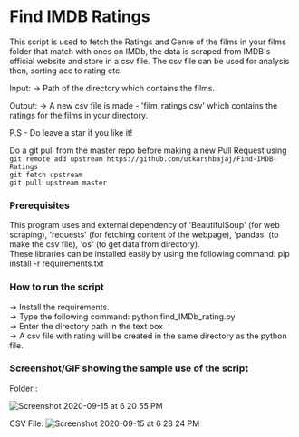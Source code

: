 # Find IMDB Ratings

<!--Remove the below lines and add yours -->

This script is used to fetch the Ratings and Genre of the films in your films folder that match with ones on IMDb, the data is scraped from IMDB's official website and store in a csv file. The csv file can be used for analysis then, sorting acc to rating etc.

Input: -> Path of the directory which contains the films.

Output: -> A new csv file is made - 'film_ratings.csv' which contains the ratings for the films in your directory.

P.S - Do leave a star if you like it!

Do a git pull from the master repo before making a new Pull Request using<br>
`git remote add upstream https://github.com/utkarshbajaj/Find-IMDB-Ratings` <br>
`git fetch upstream`<br>
`git pull upstream master`

### Prerequisites

<!--Remove the below lines and add yours -->

This program uses and external dependency of 'BeautifulSoup' (for web scraping), 'requests' (for fetching content of the webpage), 'pandas' (to make the csv file), 'os' (to get data from directory). <br>
These libraries can be installed easily by using the following command: pip install -r requirements.txt

### How to run the script

<!--Remove the below lines and add yours -->

-> Install the requirements. <br>
-> Type the following command: python find_IMDb_rating.py <br>
-> Enter the directory path in the text box <br>
-> A csv file with rating will be created in the same directory as the python file. <br>

### Screenshot/GIF showing the sample use of the script

<!--Remove the below lines and add yours -->

Folder :

![Screenshot 2020-09-15 at 6 20 55 PM](https://user-images.githubusercontent.com/44445191/93214776-375f7280-f783-11ea-90a3-dcd29a84d7fc.png)

CSV File:
![Screenshot 2020-09-15 at 6 28 24 PM](https://user-images.githubusercontent.com/44445191/93214767-32022800-f783-11ea-893d-7f45240b6dc5.png)

